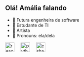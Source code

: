 ## Olá! Amália falando

- 🔭 Futura engenheira de software
- 🌱 Estudante de TI
- 🛂 Artista
- 👾 Pronouns: ela/dela

<div align="left">
  
  <img src="https://cdn.jsdelivr.net/gh/devicons/devicon/icons/css/css-original.svg" height="30" alt="react logo"  />
  <img width="12" />
  <img src="https://cdn.jsdelivr.net/gh/devicons/devicon/icons/java/java-original.svg" height="30" alt="python logo"  />
  <img width="12" />
  <img src="https://cdn.jsdelivr.net/gh/devicons/devicon/icons/c/c-original.svg" height="30" alt="csharp logo"  />
</div>
